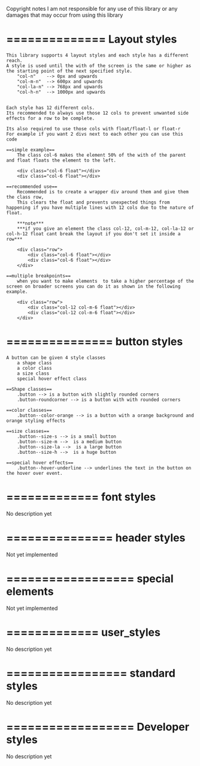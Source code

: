 Copyright notes
I am not responsible for any use of this library or any damages that may occur from using this library

==============
Layout styles
==============
    This library supports 4 layout styles and each style has a different reach.
    A style is used until the with of the screen is the same or higher as the starting point of the next specified style.
        "col-n"    --> 0px and upwards
        "col-m-n"  --> 600px and upwards
        "col-la-n" --> 768px and upwards
        "col-h-n"  --> 1000px and upwards


    Each style has 12 different cols.
    Its recommended to always use those 12 cols to prevent unwanted side effects for a row to be complete.

    Its also required to use those cols with float/float-l or float-r
    For example if you want 2 divs next to each other you can use this code

    ==simple example==
        The class col-6 makes the element 50% of the with of the parent and float floats the element to the left.

        <div class="col-6 float"></div>
        <div class="col-6 float"></div>

    ==recommended use==
        Recommended is to create a wrapper div around them and give them the class row,
        This clears the float and prevents unexpected things from happening if you have multiple lines with 12 cols due to the nature of float.

        ***note***
        ***if you give an element the class col-12, col-m-12, col-la-12 or col-h-12 float cant break the layout if you don't set it inside a row***

        <div class="row">
            <div class="col-6 float"></div>
            <div class="col-6 float"></div>
        </div>

    ==multiple breakpoints==
        when you want to make elements  to take a higher percentage of the screen on broader screens you can do it as shown in the following example.

        <div class="row">
            <div class="col-12 col-m-6 float"></div>
            <div class="col-12 col-m-6 float"></div>
        </div>

===============
 button styles
===============
    A button can be given 4 style classes
        a shape class
        a color class
        a size class
        special hover effect class

    ==Shape classes==
        .button --> is a button with slightly rounded corners
        .button-roundcorner --> is a button with with rounded corners

    ==color classes==
        .button--color-orange --> is a button with a orange background and orange styling effects

    ==size classes==
        .button--size-s --> is a small button
        .button--size-m -->  is a medium button
        .button--size-la -->  is a large button
        .button--size-h -->  is a huge button

    ==special hover effects==
        .button--hover-underline --> underlines the text in the button on the hover over event.

=============
 font styles
=============
 No description yet



===============
 header styles
===============
 Not yet implemented



==================
 special elements
==================
 Not yet implemented



=============
 user_styles
=============
 No description yet



=================
 standard styles
=================
 No description yet



==================
 Developer styles
==================
 No description yet
